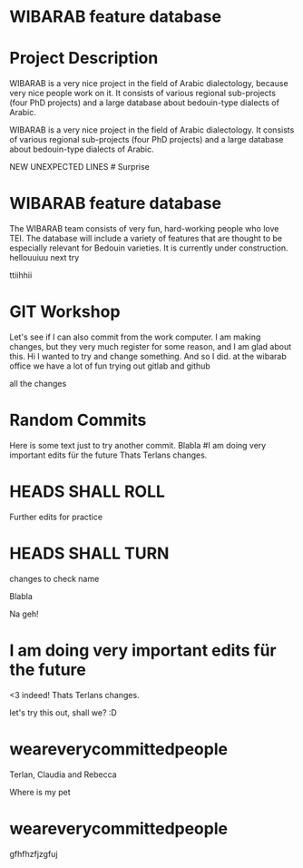 # WIBARAB feature database

# Project Description

WIBARAB is a very nice project in the field of Arabic dialectology, because very nice people work on it. It consists of various regional sub-projects (four PhD projects) and a large database about bedouin-type dialects of Arabic.

WIBARAB is a very nice project in the field of Arabic dialectology. It consists of various regional sub-projects (four PhD projects) and a large database about bedouin-type dialects of Arabic.

NEW UNEXPECTED LINES # Surprise

# WIBARAB feature database
The WIBARAB team consists of very fun, hard-working people who love TEI.
The database will include a variety of features that are thought to be especially relevant for Bedouin varieties. It is currently under construction.
hellouuiuu
next try

ttiihhii
# GIT Workshop 
Let's see if I can also commit from the work computer.
I am making changes, but they very much register for some reason, and I am glad about this.
Hi I wanted to try and change something. And so I did.
at the wibarab office we have a lot of fun trying out gitlab and github

all the changes

# Random Commits
Here is some text just to try another commit.
Blabla
#I am doing very important edits für the future
Thats Terlans changes. 
# HEADS SHALL ROLL
Further edits for practice
# HEADS SHALL TURN


changes to check name

Blabla

Na geh!

# I am doing very important edits für the future

<3 indeed!
Thats Terlans changes. 

let's try this out, shall we? :D
# weareverycommittedpeople
Terlan, Claudia and Rebecca

Where is my pet

# weareverycommittedpeople
gfhfhzfjzgfuj
